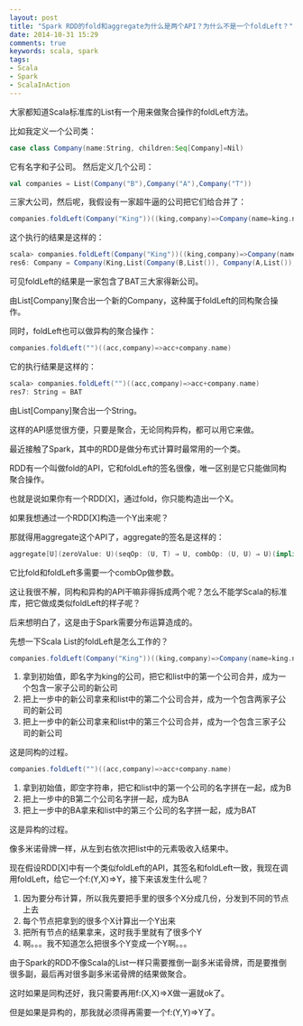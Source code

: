```yaml
---
layout: post
title: "Spark RDD的fold和aggregate为什么是两个API？为什么不是一个foldLeft？"
date: 2014-10-31 15:29
comments: true
keywords: scala, spark
tags:
- Scala
- Spark
- ScalaInAction
---
```


大家都知道Scala标准库的List有一个用来做聚合操作的foldLeft方法。

比如我定义一个公司类：

```scala
case class Company(name:String, children:Seq[Company]=Nil)
```
它有名字和子公司。
然后定义几个公司：

```scala
val companies = List(Company("B"),Company("A"),Company("T"))
```

三家大公司，然后呢，我假设有一家超牛逼的公司把它们给合并了：

```scala
companies.foldLeft(Company("King"))((king,company)=>Company(name=king.name,king.children:+company))
```

这个执行的结果是这样的：

```scala
scala> companies.foldLeft(Company("King"))((king,company)=>Company(name=king.name,king.children:+company))
res6: Company = Company(King,List(Company(B,List()), Company(A,List()), Company(T,List())))
```

可见foldLeft的结果是一家包含了BAT三大家得新公司。

由List[Company]聚合出一个新的Company，这种属于foldLeft的同构聚合操作。

同时，foldLeft也可以做异构的聚合操作：

```scala
companies.foldLeft("")((acc,company)=>acc+company.name)
```

它的执行结果是这样的：

```scala
scala> companies.foldLeft("")((acc,company)=>acc+company.name)
res7: String = BAT
```

由List[Company]聚合出一个String。

这样的API感觉很方便，只要是聚合，无论同构异构，都可以用它来做。

最近接触了Spark，其中的RDD是做分布式计算时最常用的一个类。

RDD有一个叫做fold的API，它和foldLeft的签名很像，唯一区别是它只能做同构聚合操作。

也就是说如果你有一个RDD[X]，通过fold，你只能构造出一个X。

如果我想通过一个RDD[X]构造一个Y出来呢？

那就得用aggregate这个API了，aggregate的签名是这样的：

```scala
aggregate[U](zeroValue: U)(seqOp: (U, T) ⇒ U, combOp: (U, U) ⇒ U)(implicit arg0: ClassTag[U]): U
```

它比fold和foldLeft多需要一个combOp做参数。

这让我很不解，同构和异构的API干嘛非得拆成两个呢？怎么不能学Scala的标准库，把它做成类似foldLeft的样子呢？

后来想明白了，这是由于Spark需要分布运算造成的。

先想一下Scala List的foldLeft是怎么工作的？

```scala
companies.foldLeft(Company("King"))((king,company)=>Company(name=king.name,king.children:+company))
```

1. 拿到初始值，即名字为king的公司，把它和list中的第一个公司合并，成为一个包含一家子公司的新公司
2. 把上一步中的新公司拿来和list中的第二个公司合并，成为一个包含两家子公司的新公司
3. 把上一步中的新公司拿来和list中的第三个公司合并，成为一个包含三家子公司的新公司

这是同构的过程。

```scala
companies.foldLeft("")((acc,company)=>acc+company.name)
```

1. 拿到初始值，即空字符串，把它和list中的第一个公司的名字拼在一起，成为B
2. 把上一步中的B第二个公司名字拼一起，成为BA
3. 把上一步中的BA拿来和list中的第三个公司的名字拼一起，成为BAT

这是异构的过程。

像多米诺骨牌一样，从左到右依次把list中的元素吸收入结果中。

现在假设RDD[X]中有一个类似foldLeft的API，其签名和foldLeft一致，我现在调用foldLeft，给它一个f:(Y,X)=>Y，接下来该发生什么呢？

1. 因为要分布计算，所以我先要把手里的很多个X分成几份，分发到不同的节点上去
2. 每个节点把拿到的很多个X计算出一个Y出来
3. 把所有节点的结果拿来，这时我手里就有了很多个Y
4. 啊。。。我不知道怎么把很多个Y变成一个Y啊。。。

由于Spark的RDD不像Scala的List一样只需要推倒一副多米诺骨牌，而是要推倒很多副，最后再对很多副多米诺骨牌的结果做聚合。

这时如果是同构还好，我只需要再用f:(X,X)=>X做一遍就ok了。

但是如果是异构的，那我就必须得再需要一个f:(Y,Y)=>Y了。
